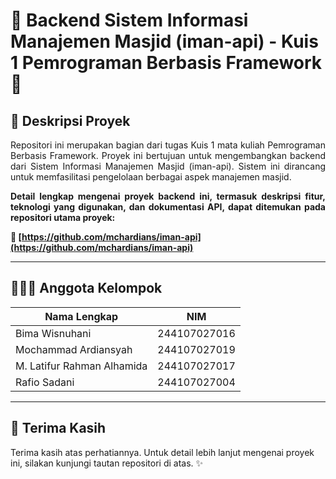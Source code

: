 # 🕌 Backend Sistem Informasi Manajemen Masjid (iman-api) - Kuis 1 Pemrograman Berbasis Framework 🕌

## 📖 Deskripsi Proyek

<p align="justify">
Repositori ini merupakan bagian dari tugas Kuis 1 mata kuliah Pemrograman Berbasis Framework. Proyek ini bertujuan untuk mengembangkan backend dari Sistem Informasi Manajemen Masjid (iman-api). Sistem ini dirancang untuk memfasilitasi pengelolaan berbagai aspek manajemen masjid.
</p>

<p align="justify">
  <strong>
    Detail lengkap mengenai proyek backend ini, termasuk deskripsi fitur, teknologi yang digunakan, dan dokumentasi API, dapat ditemukan pada repositori utama proyek:
  </strong>
</p>


**🔗 [https://github.com/mchardians/iman-api](https://github.com/mchardians/iman-api)**

---

## 🧑‍🤝‍🧑 Anggota Kelompok
| Nama Lengkap                   | NIM           |
|-------------------------------|---------------|
| Bima Wisnuhani                | 244107027016  |
| Mochammad Ardiansyah          | 244107027019  |
| M. Latifur Rahman Alhamida    | 244107027017  |
| Rafio Sadani                  | 244107027004  |

---

## 🙏 Terima Kasih

Terima kasih atas perhatiannya. Untuk detail lebih lanjut mengenai proyek ini, silakan kunjungi tautan repositori di atas. ✨
